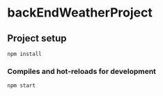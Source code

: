 # backEndWeatherProject

## Project setup
```
npm install
```

### Compiles and hot-reloads for development
```
npm start
```
